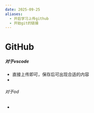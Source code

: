```yaml
---
date: 2025-09-25
aliases:
  - 开启学习上传github
  - 开始git的链接
---
```

# GitHub
##### 对于vscode
- 直接上传即可，保存后可出现合适的内容
- 


###### 对于od
- 

